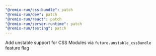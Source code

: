 ```yaml
---
"@remix-run/css-bundle": patch
"@remix-run/dev": patch
"@remix-run/react": patch
"@remix-run/server-runtime": patch
"@remix-run/testing": patch
---
```


Add unstable support for CSS Modules via `future.unstable_cssBundle` feature flag
